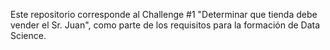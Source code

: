 Este repositorio corresponde al Challenge #1 "Determinar que tienda debe vender el Sr. Juan", como parte de los requisitos para la formación de Data Science.
